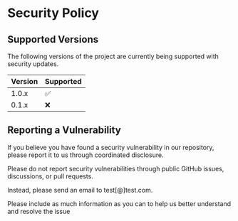 # Security Policy

## Supported Versions

The following versions of the project are currently being supported with security updates.

| Version | Supported          |
| ------- | ------------------ |
| 1.0.x   | :white_check_mark: |
| 0.1.x   | :x:                |

## Reporting a Vulnerability

If you believe you have found a security vulnerability in our repository, please report it to us through coordinated disclosure.

Please do not report security vulnerabilities through public GitHub issues, discussions, or pull requests.

Instead, please send an email to test[@]test.com.

Please include as much information as you can to help us better understand and resolve the issue
